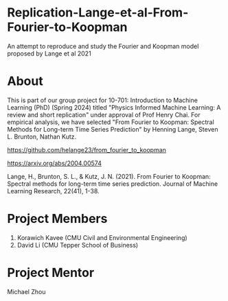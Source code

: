 # Replication-Lange-et-al-From-Fourier-to-Koopman
An attempt to reproduce and study the Fourier and Koopman model proposed by Lange et al 2021

# About
This is part of our group project for 10-701: Introduction to Machine Learning (PhD) (Spring 2024) titled "Physics Informed Machine Learning: A review and short replication" under approval of Prof Henry Chai. For empirical analysis, we have selected "From Fourier to Koopman: Spectral Methods for Long-term Time Series Prediction" by Henning Lange, Steven L. Brunton, Nathan Kutz. 

https://github.com/helange23/from_fourier_to_koopman

https://arxiv.org/abs/2004.00574

Lange, H., Brunton, S. L., & Kutz, J. N. (2021). From Fourier to Koopman: Spectral methods for long-term time series prediction. Journal of Machine Learning Research, 22(41), 1-38.

# Project Members
1. Korawich Kavee (CMU Civil and Environmental Engineering) 
2. David Li (CMU Tepper School of Business) 

# Project Mentor
Michael Zhou
